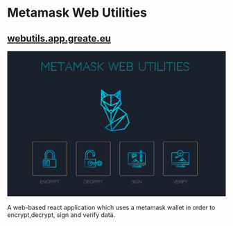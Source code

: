 # Metamask Web Utilities

## [webutils.app.greate.eu](https://webutils.app.greate.eu)

![screenshot](./assets/screenshot.png)


A web-based react application which uses a metamask wallet in order to encrypt,decrypt, sign and verify data.
